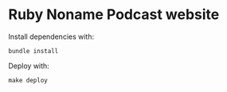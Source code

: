 # Ruby Noname Podcast website

Install dependencies with:

```
bundle install
```

Deploy with:

```
make deploy
```
